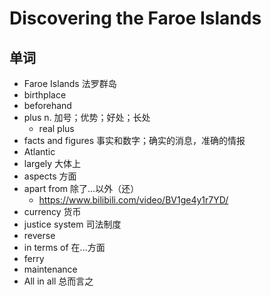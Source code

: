# Discovering the Faroe Islands

## 单词
- Faroe Islands 法罗群岛
- birthplace
- beforehand
- plus n. 加号；优势；好处；长处
  - real plus
- facts and figures 事实和数字；确实的消息，准确的情报
- Atlantic
- largely 大体上
- aspects 方面
- apart from 除了...以外（还）
  - https://www.bilibili.com/video/BV1ge4y1r7YD/
- currency 货币
- justice system 司法制度
- reverse
- in terms of 在...方面
- ferry
- maintenance
- All in all 总而言之
